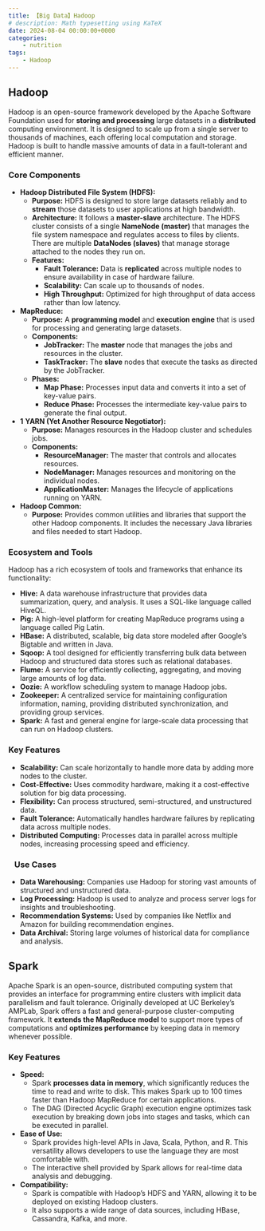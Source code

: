 ```yaml
---
title: 【Big Data】Hadoop
# description: Math typesetting using KaTeX
date: 2024-08-04 00:00:00+0000
categories: 
    - nutrition
tags:
    - Hadoop
---
```


## Hadoop
Hadoop is an open-source framework developed by the Apache Software Foundation used for **storing and processing** large datasets in a **distributed** computing environment. It is designed to scale up from a single server to thousands of machines, each offering local computation and storage. Hadoop is built to handle massive amounts of data in a fault-tolerant and efficient manner. 
### Core Components
* **Hadoop Distributed File System (HDFS):**
  * **Purpose:** HDFS is designed to store large datasets reliably and to **stream** those datasets to user applications at high bandwidth.
  * **Architecture:** It follows a **master-slave** architecture. The HDFS cluster consists of a single **NameNode (master)** that manages the file system namespace and regulates access to files by clients. There are multiple **DataNodes (slaves)** that manage storage attached to the nodes they run on.
  * **Features:**
    * **Fault Tolerance:** Data is **replicated** across multiple nodes to ensure availability in case of hardware failure.
    * **Scalability:** Can scale up to thousands of nodes.
    * **High Throughput:** Optimized for high throughput of data access rather than low latency.
* **MapReduce:**
  * **Purpose:** A **programming model** and **execution engine** that is used for processing and generating large datasets.
  * **Components:**
    * **JobTracker:** The **master** node that manages the jobs and resources in the cluster.
    * **TaskTracker:** The **slave** nodes that execute the tasks as directed by the JobTracker.
  * **Phases:**
    * **Map Phase:** Processes input data and converts it into a set of key-value pairs.
    * **Reduce Phase:** Processes the intermediate key-value pairs to generate the final output.
* **1** **YARN (Yet Another Resource Negotiator):**
  * **Purpose:** Manages resources in the Hadoop cluster and schedules jobs.
  * **Components:**
    * **ResourceManager:** The master that controls and allocates resources.
    * **NodeManager:** Manages resources and monitoring on the individual nodes.
    * **ApplicationMaster:** Manages the lifecycle of applications running on YARN.
* **Hadoop Common:**
  * **Purpose:** Provides common utilities and libraries that support the other Hadoop components. It includes the necessary Java libraries and files needed to start Hadoop.
### Ecosystem and Tools
Hadoop has a rich ecosystem of tools and frameworks that enhance its functionality:
* **Hive:** A data warehouse infrastructure that provides data summarization, query, and analysis. It uses a SQL-like language called HiveQL.
* **Pig:** A high-level platform for creating MapReduce programs using a language called Pig Latin.
* **HBase:** A distributed, scalable, big data store modeled after Google’s Bigtable and written in Java.
* **Sqoop:** A tool designed for efficiently transferring bulk data between Hadoop and structured data stores such as relational databases.
* **Flume:** A service for efficiently collecting, aggregating, and moving large amounts of log data.
* **Oozie:** A workflow scheduling system to manage Hadoop jobs.
* **Zookeeper:** A centralized service for maintaining configuration information, naming, providing distributed synchronization, and providing group services.
* **Spark:** A fast and general engine for large-scale data processing that can run on Hadoop clusters.
### Key Features
* **Scalability:** Can scale horizontally to handle more data by adding more nodes to the cluster.
* **Cost-Effective:** Uses commodity hardware, making it a cost-effective solution for big data processing.
* **Flexibility:** Can process structured, semi-structured, and unstructured data.
* **Fault Tolerance:** Automatically handles hardware failures by replicating data across multiple nodes.
* **Distributed Computing:** Processes data in parallel across multiple nodes, increasing processing speed and efficiency.
### ⠀Use Cases
* **Data Warehousing:** Companies use Hadoop for storing vast amounts of structured and unstructured data.
* **Log Processing:** Hadoop is used to analyze and process server logs for insights and troubleshooting.
* **Recommendation Systems:** Used by companies like Netflix and Amazon for building recommendation engines.
* **Data Archival:** Storing large volumes of historical data for compliance and analysis.

## Spark
Apache Spark is an open-source, distributed computing system that provides an interface for programming entire clusters with implicit data parallelism and fault tolerance. Originally developed at UC Berkeley’s AMPLab, Spark offers a fast and general-purpose cluster-computing framework. It **extends the MapReduce model** to support more types of computations and **optimizes performance** by keeping data in memory whenever possible.
### Key Features
* **Speed:**
  * Spark **processes data in memory**, which significantly reduces the time to read and write to disk. This makes Spark up to 100 times faster than Hadoop MapReduce for certain applications.
  * The DAG (Directed Acyclic Graph) execution engine optimizes task execution by breaking down jobs into stages and tasks, which can be executed in parallel.
* **Ease of Use:**
  * Spark provides high-level APIs in Java, Scala, Python, and R. This versatility allows developers to use the language they are most comfortable with.
  * The interactive shell provided by Spark allows for real-time data analysis and debugging.
* **Compatibility:**
  * Spark is compatible with Hadoop’s HDFS and YARN, allowing it to be deployed on existing Hadoop clusters.
  * It also supports a wide range of data sources, including HBase, Cassandra, Kafka, and more.

